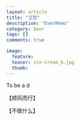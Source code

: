 ```yaml
---
layout: article
title: "卫哲"
description: "EverMemo"
category: beer
tags: []
comments: true

image:
  feature:
  teaser: ice-cream_b.jpg
  thumb:
---
```

To be a d



【顺风而行】  


【不做什么】
